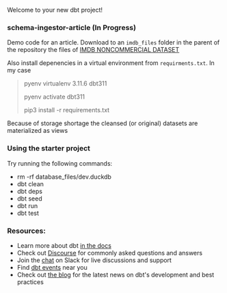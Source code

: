 Welcome to your new dbt project!

### schema-ingestor-article (In Progress)

Demo code for an article. Download to an `imdb_files` folder in the parent of the repository the files of
[IMDB NONCOMMERCIAL DATASET](https://developer.imdb.com/non-commercial-datasets/)

Also install depenencies in a virtual environment from `requirments.txt`. In my case

>  pyenv virtualenv 3.11.6 dbt311
>
>  pyenv activate dbt311
>
>  pip3 install -r requirements.txt
>

Because of storage shortage the cleansed (or original) datasets are materialized as views

### Using the starter project

Try running the following commands:

- rm -rf database_files/dev.duckdb
- dbt clean
- dbt deps
- dbt seed
- dbt run
- dbt test


### Resources:
- Learn more about dbt [in the docs](https://docs.getdbt.com/docs/introduction)
- Check out [Discourse](https://discourse.getdbt.com/) for commonly asked questions and answers
- Join the [chat](https://community.getdbt.com/) on Slack for live discussions and support
- Find [dbt events](https://events.getdbt.com) near you
- Check out [the blog](https://blog.getdbt.com/) for the latest news on dbt's development and best practices
